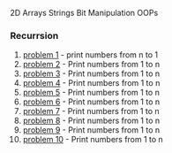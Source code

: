 2D Arrays
Strings
Bit Manipulation
OOPs
### Recurrsion
1. [problem 1](https://github.com/mohit1106/DSA-Java/blob/ef87b3a1914325f649b272bf27a277e57e352103/Recurrsion/pb1.java) - print numbers from n to 1
2. [problem 2](https://github.com/mohit1106/DSA-Java/blob/226da130f9d34e513ee9248eff7cd232f90b1ce1/Recurrsion/pb2.java) - Print numbers from 1 to n
2. [problem 3](https://github.com/mohit1106/DSA-Java/blob/226da130f9d34e513ee9248eff7cd232f90b1ce1/Recurrsion/pb3.java) - Print numbers from 1 to n
2. [problem 4](https://github.com/mohit1106/DSA-Java/blob/226da130f9d34e513ee9248eff7cd232f90b1ce1/Recurrsion/pb4.java) - Print numbers from 1 to n
2. [problem 5](https://github.com/mohit1106/DSA-Java/blob/226da130f9d34e513ee9248eff7cd232f90b1ce1/Recurrsion/pb5.java) - Print numbers from 1 to n
2. [problem 6](https://github.com/mohit1106/DSA-Java/blob/226da130f9d34e513ee9248eff7cd232f90b1ce1/Recurrsion/pb6.java) - Print numbers from 1 to n
2. [problem 7](https://github.com/mohit1106/DSA-Java/blob/226da130f9d34e513ee9248eff7cd232f90b1ce1/Recurrsion/pb7.java) - Print numbers from 1 to n
2. [problem 8](https://github.com/mohit1106/DSA-Java/blob/226da130f9d34e513ee9248eff7cd232f90b1ce1/Recurrsion/pb8.java) - Print numbers from 1 to n
2. [problem 9](https://github.com/mohit1106/DSA-Java/blob/226da130f9d34e513ee9248eff7cd232f90b1ce1/Recurrsion/pb9.java) - Print numbers from 1 to n
2. [problem 10](https://github.com/mohit1106/DSA-Java/blob/226da130f9d34e513ee9248eff7cd232f90b1ce1/Recurrsion/pb10.java) - Print numbers from 1 to n
